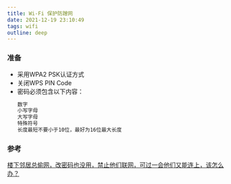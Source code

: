 ```yaml
---
title: Wi-Fi 保护防蹭网
date: 2021-12-19 23:10:49  
tags: wifi
outline: deep
---
```


### 准备
- 采用WPA2 PSK认证方式 
- 关闭WPS PIN Code
- 密码必须包含以下内容：
  ```sh
  数字
  小写字母
  大写字母
  特殊符号
  长度最短不要小于10位，最好为16位最大长度
  ```
 

### 参考

[楼下邻居总偷网，改密码也没用，禁止他们联网，可过一会他们又能连上，该怎么办？](https://mp.weixin.qq.com/s/aHMXrZg9kV8KvkxeTjOq1w)
